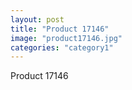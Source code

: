 ```yaml
---
layout: post
title: "Product 17146"
image: "product17146.jpg"
categories: "category1"
---
```

Product 17146
